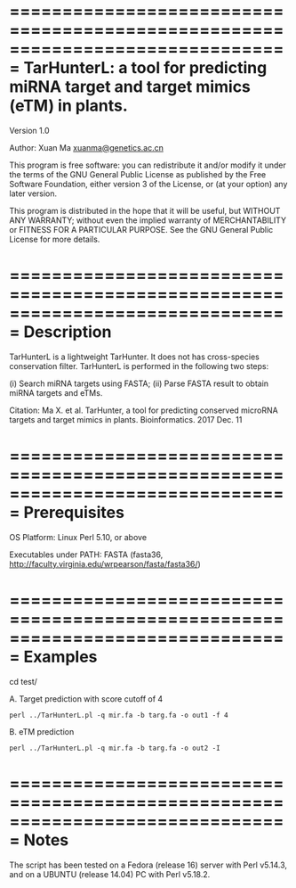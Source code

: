 ===============================================================================
         TarHunterL: a tool for predicting miRNA target 
                and target mimics (eTM) in plants.
===============================================================================

Version 1.0

Author: Xuan Ma <xuanma@genetics.ac.cn>
 
This program is free software: you can redistribute it and/or modify it under the 
terms of the GNU General Public License as published by the Free Software 
Foundation, either version 3 of the License, or (at your option) any later version.

This program is distributed in the hope that it will be useful, but WITHOUT ANY 
WARRANTY; without even the implied warranty of MERCHANTABILITY or FITNESS FOR A 
PARTICULAR PURPOSE. See the GNU General Public License for more details.




===============================================================================
                                  Description
===============================================================================
TarHunterL is a lightweight TarHunter. It does not has cross-species
conservation filter.  TarHunterL is performed in the following two steps:

(i)  Search miRNA targets using FASTA;
(ii) Parse FASTA result to obtain miRNA targets and eTMs.


Citation: Ma X. et al. TarHunter, a tool for predicting conserved microRNA 
targets and target mimics in plants. Bioinformatics. 2017 Dec. 11

===============================================================================
                                 Prerequisites
===============================================================================
OS Platform: Linux
Perl 5.10, or above

Executables under PATH:
FASTA        (fasta36, http://faculty.virginia.edu/wrpearson/fasta/fasta36/)




===============================================================================
                                   Examples
===============================================================================

cd test/

A. Target prediction with score cutoff of 4

    perl ../TarHunterL.pl -q mir.fa -b targ.fa -o out1 -f 4

B. eTM prediction

    perl ../TarHunterL.pl -q mir.fa -b targ.fa -o out2 -I




===============================================================================
                                   Notes
===============================================================================
The script has been tested on a Fedora (release 16) server with Perl v5.14.3, 
 and on a UBUNTU (release 14.04) PC with Perl v5.18.2.

